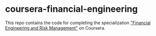 # coursera-financial-engineering

This repo contains the code for completing the specialization ["Financial Engineering and Risk Management"](https://www.coursera.org/specializations/financialengineering) on Coursera.
